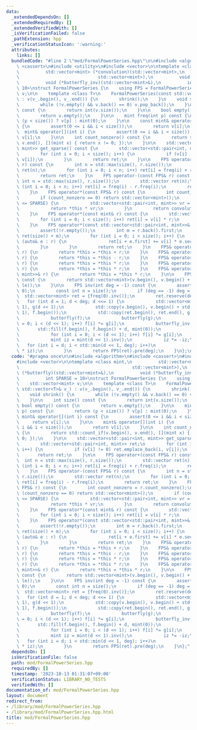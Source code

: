 ```yaml
---
data:
  _extendedDependsOn: []
  _extendedRequiredBy: []
  _extendedVerifiedWith: []
  _isVerificationFailed: false
  _pathExtension: hpp
  _verificationStatusIcon: ':warning:'
  attributes:
    links: []
  bundledCode: "#line 2 \"mod/FormalPowerSeries.hpp\"\n\n#include <algorithm>\n#include\
    \ <cassert>\n#include <utility>\n#include <vector>\n\ntemplate <class mint,\n\
    \          std::vector<mint> (*convolution)(std::vector<mint>,\n             \
    \                              std::vector<mint>),\n          void (*butterfly)(std::vector<mint>&),\n\
    \          void (*butterfly_inv)(std::vector<mint>&),\n          int SPARSE =\
    \ 10>\nstruct FormalPowerSeries {\n    using FPS = FormalPowerSeries;\n    std::vector<mint>\
    \ v;\n\n    template <class T>\n    FormalPowerSeries(const std::vector<T>& v_)\
    \ : v(v_.begin(), v_.end()) {\n        shrink();\n    }\n    void shrink() {\n\
    \        while (!v.empty() && v.back() == 0) v.pop_back();\n    }\n\n    int size()\
    \ const {\n        return int(v.size());\n    }\n\n    bool empty() const {\n\
    \        return v.empty();\n    }\n\n    mint freq(int p) const {\n        return\
    \ (p < size()) ? v[p] : mint(0);\n    }\n\n    const mint& operator[](int i) const\
    \ {\n        assert(0 <= i && i < size());\n        return v[i];\n    }\n\n  \
    \  mint& operator[](int i) {\n        assert(0 <= i && i < size());\n        return\
    \ v[i];\n    }\n\n    int count_nonzero() const {\n        return std::count_if(v.begin(),\
    \ v.end(), [](mint x) { return x != 0; });\n    }\n\n    std::vector<std::pair<int,\
    \ mint>> get_sparse() const {\n        std::vector<std::pair<int, mint>> ret;\n\
    \        for (int i = 0; i < size(); i++) {\n            if (v[i] != 0) ret.emplace_back(i,\
    \ v[i]);\n        }\n        return ret;\n    }\n\n    FPS operator+(const FPS&\
    \ r) const {\n        int n = std::max(size(), r.size());\n        std::vector\
    \ ret(n);\n        for (int i = 0; i < n; i++) ret[i] = freq(i) + r.freq(i);\n\
    \        return ret;\n    }\n    FPS operator-(const FPS& r) const {\n       \
    \ int n = std::max(size(), r.size());\n        std::vector ret(n);\n        for\
    \ (int i = 0; i < n; i++) ret[i] = freq(i) - r.freq(i);\n        return ret;\n\
    \    }\n    FPS operator*(const FPS& r) const {\n        int count_nonzero = r.count_nonzero();\n\
    \        if (count_nonzero == 0) return std::vector<mint>();\n        if (count_nonzero\
    \ <= SPARSE) {\n            std::vector<std::pair<int, mint>> vr = r.get_sparse();\n\
    \            return *this * vr;\n        }\n        return convolution(v, r.v);\n\
    \    }\n    FPS operator*(const mint& r) const {\n        std::vector<mint> ret(size());\n\
    \        for (int i = 0; i < size(); i++) ret[i] = v[i] * r;\n        return ret;\n\
    \    }\n    FPS operator*(const std::vector<std::pair<int, mint>>& r) const {\n\
    \        assert(!r.empty());\n        int m = r.back().first;\n        std::vector<mint>\
    \ ret(size() + m);\n        for (int i = 0; i < size(); i++) {\n            for\
    \ (auto& e : r) {\n                ret[i + e.first] += v[i] * e.second;\n    \
    \        }\n        }\n        return ret;\n    }\n    FPS& operator+=(const FPS&\
    \ r) {\n        return *this = *this + r;\n    }\n    FPS& operator-=(const FPS&\
    \ r) {\n        return *this = *this - r;\n    }\n    FPS& operator*=(const FPS&\
    \ r) {\n        return *this = *this * r;\n    }\n    FPS& operator*=(const mint&\
    \ r) {\n        return *this = *this * r;\n    }\n    FPS& operator*=(const std::vector<std::pair<int,\
    \ mint>>& r) {\n        return *this = *this * r;\n    }\n\n    FPS pre(int le)\
    \ const {\n        return std::vector<mint>(v.begin(), v.begin() + min(size(),\
    \ le));\n    }\n\n    FPS inv(int deg = -1) const {\n        assert(freq(0) !=\
    \ 0);\n        const int n = size();\n        if (deg == -1) deg = n;\n      \
    \  std::vector<mint> ret = {freq(0).inv()};\n        ret.reserve(deg);\n     \
    \   for (int d = 1; d < deg; d <<= 1) {\n            std::vector<mint> f(d <<\
    \ 1), g(d << 1);\n            std::copy(v.begin(), v.begin() + std::min(n, d <<\
    \ 1), f.begin());\n            std::copy(ret.begin(), ret.end(), g.begin());\n\
    \            butterfly(f);\n            butterfly(g);\n            for (int i\
    \ = 0; i < (d << 1); i++) f[i] *= g[i];\n            butterfly_inv(f);\n     \
    \       std::fill(f.begin(), f.begin() + d, mint(0));\n            butterfly(f);\n\
    \            for (int i = 0; i < (d << 1); i++) f[i] *= g[i];\n            butterfly_inv(f);\n\
    \            mint iz = mint(d << 1).inv();\n            iz *= -iz;\n         \
    \   for (int i = d; i < std::min(d << 1, deg); i++)\n                ret.push_back(f[i]\
    \ * iz);\n        }\n        return FPS(ret).pre(deg);\n    }\n};\n"
  code: "#pragma once\n\n#include <algorithm>\n#include <cassert>\n#include <utility>\n\
    #include <vector>\n\ntemplate <class mint,\n          std::vector<mint> (*convolution)(std::vector<mint>,\n\
    \                                           std::vector<mint>),\n          void\
    \ (*butterfly)(std::vector<mint>&),\n          void (*butterfly_inv)(std::vector<mint>&),\n\
    \          int SPARSE = 10>\nstruct FormalPowerSeries {\n    using FPS = FormalPowerSeries;\n\
    \    std::vector<mint> v;\n\n    template <class T>\n    FormalPowerSeries(const\
    \ std::vector<T>& v_) : v(v_.begin(), v_.end()) {\n        shrink();\n    }\n\
    \    void shrink() {\n        while (!v.empty() && v.back() == 0) v.pop_back();\n\
    \    }\n\n    int size() const {\n        return int(v.size());\n    }\n\n   \
    \ bool empty() const {\n        return v.empty();\n    }\n\n    mint freq(int\
    \ p) const {\n        return (p < size()) ? v[p] : mint(0);\n    }\n\n    const\
    \ mint& operator[](int i) const {\n        assert(0 <= i && i < size());\n   \
    \     return v[i];\n    }\n\n    mint& operator[](int i) {\n        assert(0 <=\
    \ i && i < size());\n        return v[i];\n    }\n\n    int count_nonzero() const\
    \ {\n        return std::count_if(v.begin(), v.end(), [](mint x) { return x !=\
    \ 0; });\n    }\n\n    std::vector<std::pair<int, mint>> get_sparse() const {\n\
    \        std::vector<std::pair<int, mint>> ret;\n        for (int i = 0; i < size();\
    \ i++) {\n            if (v[i] != 0) ret.emplace_back(i, v[i]);\n        }\n \
    \       return ret;\n    }\n\n    FPS operator+(const FPS& r) const {\n      \
    \  int n = std::max(size(), r.size());\n        std::vector ret(n);\n        for\
    \ (int i = 0; i < n; i++) ret[i] = freq(i) + r.freq(i);\n        return ret;\n\
    \    }\n    FPS operator-(const FPS& r) const {\n        int n = std::max(size(),\
    \ r.size());\n        std::vector ret(n);\n        for (int i = 0; i < n; i++)\
    \ ret[i] = freq(i) - r.freq(i);\n        return ret;\n    }\n    FPS operator*(const\
    \ FPS& r) const {\n        int count_nonzero = r.count_nonzero();\n        if\
    \ (count_nonzero == 0) return std::vector<mint>();\n        if (count_nonzero\
    \ <= SPARSE) {\n            std::vector<std::pair<int, mint>> vr = r.get_sparse();\n\
    \            return *this * vr;\n        }\n        return convolution(v, r.v);\n\
    \    }\n    FPS operator*(const mint& r) const {\n        std::vector<mint> ret(size());\n\
    \        for (int i = 0; i < size(); i++) ret[i] = v[i] * r;\n        return ret;\n\
    \    }\n    FPS operator*(const std::vector<std::pair<int, mint>>& r) const {\n\
    \        assert(!r.empty());\n        int m = r.back().first;\n        std::vector<mint>\
    \ ret(size() + m);\n        for (int i = 0; i < size(); i++) {\n            for\
    \ (auto& e : r) {\n                ret[i + e.first] += v[i] * e.second;\n    \
    \        }\n        }\n        return ret;\n    }\n    FPS& operator+=(const FPS&\
    \ r) {\n        return *this = *this + r;\n    }\n    FPS& operator-=(const FPS&\
    \ r) {\n        return *this = *this - r;\n    }\n    FPS& operator*=(const FPS&\
    \ r) {\n        return *this = *this * r;\n    }\n    FPS& operator*=(const mint&\
    \ r) {\n        return *this = *this * r;\n    }\n    FPS& operator*=(const std::vector<std::pair<int,\
    \ mint>>& r) {\n        return *this = *this * r;\n    }\n\n    FPS pre(int le)\
    \ const {\n        return std::vector<mint>(v.begin(), v.begin() + min(size(),\
    \ le));\n    }\n\n    FPS inv(int deg = -1) const {\n        assert(freq(0) !=\
    \ 0);\n        const int n = size();\n        if (deg == -1) deg = n;\n      \
    \  std::vector<mint> ret = {freq(0).inv()};\n        ret.reserve(deg);\n     \
    \   for (int d = 1; d < deg; d <<= 1) {\n            std::vector<mint> f(d <<\
    \ 1), g(d << 1);\n            std::copy(v.begin(), v.begin() + std::min(n, d <<\
    \ 1), f.begin());\n            std::copy(ret.begin(), ret.end(), g.begin());\n\
    \            butterfly(f);\n            butterfly(g);\n            for (int i\
    \ = 0; i < (d << 1); i++) f[i] *= g[i];\n            butterfly_inv(f);\n     \
    \       std::fill(f.begin(), f.begin() + d, mint(0));\n            butterfly(f);\n\
    \            for (int i = 0; i < (d << 1); i++) f[i] *= g[i];\n            butterfly_inv(f);\n\
    \            mint iz = mint(d << 1).inv();\n            iz *= -iz;\n         \
    \   for (int i = d; i < std::min(d << 1, deg); i++)\n                ret.push_back(f[i]\
    \ * iz);\n        }\n        return FPS(ret).pre(deg);\n    }\n};"
  dependsOn: []
  isVerificationFile: false
  path: mod/FormalPowerSeries.hpp
  requiredBy: []
  timestamp: '2023-10-13 01:31:07+09:00'
  verificationStatus: LIBRARY_NO_TESTS
  verifiedWith: []
documentation_of: mod/FormalPowerSeries.hpp
layout: document
redirect_from:
- /library/mod/FormalPowerSeries.hpp
- /library/mod/FormalPowerSeries.hpp.html
title: mod/FormalPowerSeries.hpp
---
```

